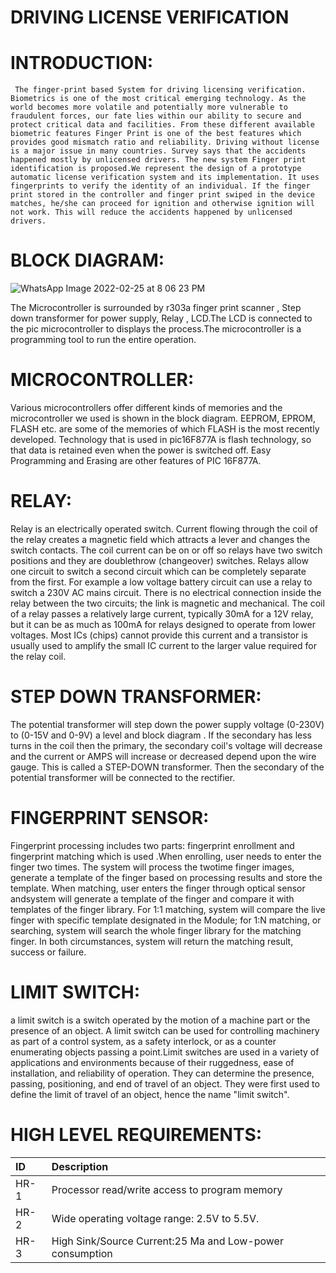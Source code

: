# DRIVING LICENSE VERIFICATION
  
# INTRODUCTION:
     The finger-print based System for driving licensing verification. Biometrics is one of the most critical emerging technology. As the world becomes more volatile and potentially more vulnerable to fraudulent forces, our fate lies within our ability to secure and protect critical data and facilities. From these different available biometric features Finger Print is one of the best features which provides good mismatch ratio and reliability. Driving without license is a major issue in many countries. Survey says that the accidents happened mostly by unlicensed drivers. The new system Finger print identification is proposed.We represent the design of a prototype automatic license verification system and its implementation. It uses fingerprints to verify the identity of an individual. If the finger print stored in the controller and finger print swiped in the device matches, he/she can proceed for ignition and otherwise ignition will not work. This will reduce the accidents happened by unlicensed drivers.
     
# BLOCK DIAGRAM:
  ![WhatsApp Image 2022-02-25 at 8 06 23 PM](https://user-images.githubusercontent.com/98878142/155733653-e16e8ad9-de75-41d4-a894-eec8c7d4dca9.jpeg)
  
  The Microcontroller is surrounded by r303a finger print scanner , Step down transformer for power supply, Relay , LCD.The LCD is connected to the pic microcontroller to           displays the process.The microcontroller is a programming tool to run the entire operation.

# MICROCONTROLLER:
  Various microcontrollers offer different kinds of memories and the microcontroller we used is shown in the block diagram. EEPROM, EPROM, FLASH etc. are some of the memories of which FLASH is the most recently developed. Technology that is used in pic16F877A is flash technology, so that data is retained even when the power is switched off. Easy Programming and Erasing are other features of PIC 16F877A.
  
# RELAY:
  Relay is an electrically operated switch. Current flowing through the coil of the relay creates a magnetic field which attracts a lever and changes the switch contacts. The coil current can be on or off so relays have two switch positions and they are doublethrow (changeover) switches. Relays allow one circuit to switch a second circuit which can be completely separate from the first. For example a low voltage battery circuit can use a relay to switch a 230V AC mains circuit. There is no electrical connection inside the relay between the two circuits; the link is magnetic and mechanical. The coil of a relay passes a relatively large current, typically 30mA for a 12V relay, but it can be as much as 100mA for relays designed to operate from lower voltages. Most ICs (chips) cannot provide this current and a transistor is usually used to amplify the small IC current to the larger value required for the relay coil.
  
# STEP DOWN TRANSFORMER:
  The potential transformer will step down the power supply voltage (0-230V) to (0-15V and 0-9V) a level and block diagram . If the secondary has less turns in the coil then the primary, the secondary coil's voltage will decrease and the current or AMPS will increase or decreased depend upon the wire gauge. This is called a STEP-DOWN transformer. Then the secondary of the potential transformer will be connected to the rectifier.
  
# FINGERPRINT SENSOR:
  Fingerprint processing includes two parts: fingerprint enrollment and fingerprint matching which is used .When enrolling, user needs to enter the finger two times. The system will process the twotime finger images, generate a template of the finger based on processing results and store the template. When matching, user enters the finger through optical sensor andsystem will generate a template of the finger and compare it with templates of the finger library. For 1:1 matching, system will compare the live finger with specific template designated in the Module; for 1:N matching, or searching, system will search the whole finger library for the matching finger. In both circumstances, system will return the matching result, success or failure.
  
# LIMIT SWITCH:
 a limit switch is a switch operated by the motion of a machine part or the presence of an object. A limit switch can be used for controlling machinery as part of a control system, as a safety interlock, or as a counter enumerating objects passing a point.Limit switches are used in a variety of applications and environments because of their ruggedness, ease of installation, and reliability of operation. They can determine the presence, passing, positioning, and end of travel of an object. They were first used to define the limit of travel of an object, hence the name "limit switch".
 
# HIGH LEVEL REQUIREMENTS:
|  ID  |             Description                                 |
|:-----|:--------------------------------------------------------|
| HR-1 |  Processor read/write access to program memory          |
| HR-2 |  Wide operating voltage range: 2.5V to 5.5V.            |
| HR-3 | High Sink/Source Current:25 Ma and Low-power consumption|







     
     
